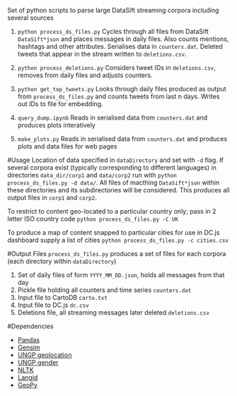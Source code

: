 Set of python scripts to parse large DataSift streaming corpora including several sources

1. ```python process_ds_files.py```
Cycles through all files from DataSift ```DataSift*json``` and places messages in daily files. Also counts mentions, hashtags and other attributes. Serialises data in ```counters.dat```. Deleted tweets that appear in the stream written to ```deletions.csv```.

2. ```python process_deletions.py```
Considers tweet IDs in ```deletions.csv```, removes from daily files and adjusts counters.

3. ```python get_top_tweets.py```
Looks through daily files produced as output from ```process_ds_files.py``` and counts tweets from last n days. Writes out IDs to file for embedding.

4. ```query_dump.ipynb```
Reads in serialised data from ```counters.dat``` and produces plots interatively

5. ```make_plots.py```
Reads in serialised data from ```counters.dat``` and produces plots and data files for web pages

#Usage
Location of data specified in ```dataDirectory``` and set with ```-d``` flag. If several corpora exist (typically corresponding to different languages) in directories ```data_dir/corp1``` and ```data/corp2``` run with ```python process_ds_files.py -d data/```.  All files of macthing ```DataSift*json``` within these directories and its subdirectories will be considered. This produces all output files in ```corp1``` and ```corp2```.

To restrict to content geo-located to a particular country only; pass in 2 letter ISO country code ```python process_ds_files.py -C UK```

To produce a map of content snapped to particular cities for use in DC.js dashboard supply a list of cities ```python process_ds_files.py -c cities.csv```

#Output Files
```process_ds_files.py``` produces a set of files for each corpora (each directory within ```dataDirectory```)

1. Set of daily files of form ```YYYY_MM_DD.json```, holds all messages from that day
2. Pickle file holding all counters and time series ```counters.dat```
3. Input file to CartoDB ```carto.txt```
4. Input file to DC.js ```dc.csv```
5. Deletions file, all streaming messages later deleted ```deletions.csv```

#Dependencies
* [Pandas](http://pandas.pydata.org/)
* [Gensim](http://radimrehurek.com/gensim/)
* [UNGP geolocation](https://github.com/UNGlobalPulse/PLNY)
* [UNGP gender](https://github.com/UNGlobalPulse/PLNY)
* [NLTK](http://www.nltk.org/)
* [Langid](https://github.com/saffsd/langid.py)
* [GeoPy](https://pypi.python.org/pypi/geopy/1.3.0)
